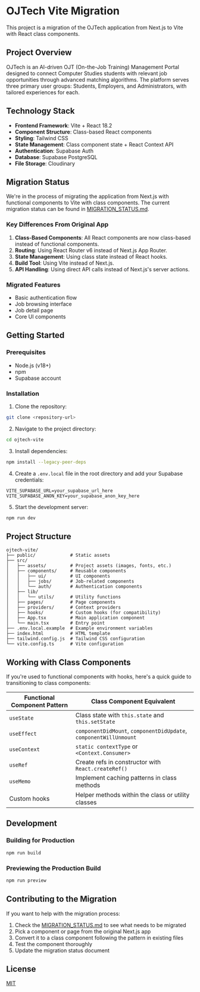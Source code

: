# OJTech Vite Migration

This project is a migration of the OJTech application from Next.js to Vite with React class components.

## Project Overview

OJTech is an AI-driven OJT (On-the-Job Training) Management Portal designed to connect Computer Studies students with relevant job opportunities through advanced matching algorithms. The platform serves three primary user groups: Students, Employers, and Administrators, with tailored experiences for each.

## Technology Stack

- **Frontend Framework**: Vite + React 18.2
- **Component Structure**: Class-based React components
- **Styling**: Tailwind CSS
- **State Management**: Class component state + React Context API
- **Authentication**: Supabase Auth
- **Database**: Supabase PostgreSQL
- **File Storage**: Cloudinary

## Migration Status

We're in the process of migrating the application from Next.js with functional components to Vite with class components. The current migration status can be found in [MIGRATION_STATUS.md](./src/MIGRATION_STATUS.md).

### Key Differences From Original App

1. **Class-Based Components**: All React components are now class-based instead of functional components.
2. **Routing**: Using React Router v6 instead of Next.js App Router.
3. **State Management**: Using class state instead of React hooks.
4. **Build Tool**: Using Vite instead of Next.js.
5. **API Handling**: Using direct API calls instead of Next.js's server actions.

### Migrated Features

- Basic authentication flow
- Job browsing interface
- Job detail page
- Core UI components

## Getting Started

### Prerequisites

- Node.js (v18+)
- npm
- Supabase account

### Installation

1. Clone the repository:
```bash
git clone <repository-url>
```

2. Navigate to the project directory:
```bash
cd ojtech-vite
```

3. Install dependencies:
```bash
npm install --legacy-peer-deps
```

4. Create a `.env.local` file in the root directory and add your Supabase credentials:
```
VITE_SUPABASE_URL=your_supabase_url_here
VITE_SUPABASE_ANON_KEY=your_supabase_anon_key_here
```

5. Start the development server:
```bash
npm run dev
```

## Project Structure

```
ojtech-vite/
├── public/             # Static assets
├── src/
│   ├── assets/         # Project assets (images, fonts, etc.)
│   ├── components/     # Reusable components
│   │   ├── ui/         # UI components
│   │   ├── jobs/       # Job-related components
│   │   └── auth/       # Authentication components
│   ├── lib/
│   │   └── utils/      # Utility functions
│   ├── pages/          # Page components
│   ├── providers/      # Context providers
│   ├── hooks/          # Custom hooks (for compatibility)
│   ├── App.tsx         # Main application component
│   └── main.tsx        # Entry point
├── .env.local.example  # Example environment variables
├── index.html          # HTML template
├── tailwind.config.js  # Tailwind CSS configuration
└── vite.config.ts      # Vite configuration
```

## Working with Class Components

If you're used to functional components with hooks, here's a quick guide to transitioning to class components:

| Functional Component Pattern | Class Component Equivalent                            |
|------------------------------|------------------------------------------------------|
| `useState`                   | Class state with `this.state` and `this.setState`    |
| `useEffect`                  | `componentDidMount`, `componentDidUpdate`, `componentWillUnmount` |
| `useContext`                 | `static contextType` or `<Context.Consumer>`         |
| `useRef`                     | Create refs in constructor with `React.createRef()`  |
| `useMemo`                    | Implement caching patterns in class methods          |
| Custom hooks                 | Helper methods within the class or utility classes   |

## Development

### Building for Production

```bash
npm run build
```

### Previewing the Production Build

```bash
npm run preview
```

## Contributing to the Migration

If you want to help with the migration process:

1. Check the [MIGRATION_STATUS.md](./src/MIGRATION_STATUS.md) to see what needs to be migrated
2. Pick a component or page from the original Next.js app
3. Convert it to a class component following the pattern in existing files
4. Test the component thoroughly
5. Update the migration status document

## License

[MIT](LICENSE)
